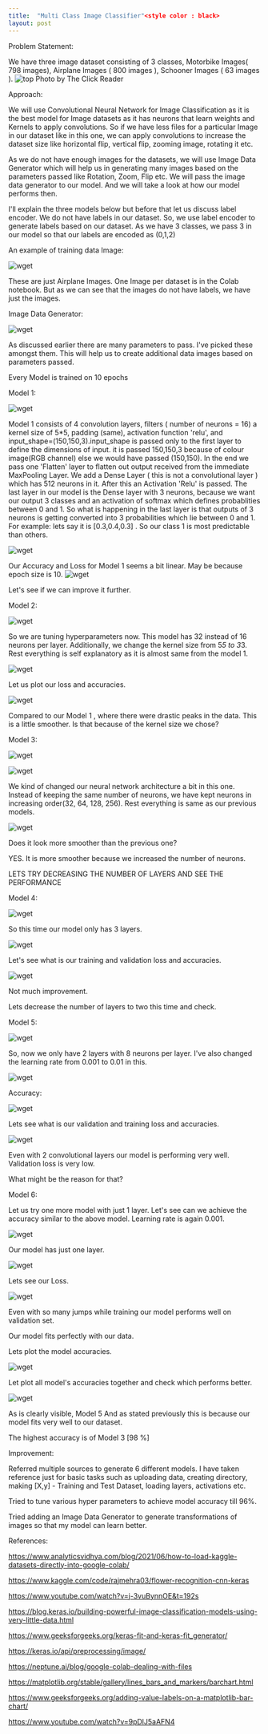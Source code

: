 ```yaml
---
title:  "Multi Class Image Classifier"<style color : black>
layout: post
---
```

Problem Statement:

We have three image dataset consisting of 3 classes, Motorbike Images( 798 images), Airplane Images ( 800 images ), Schooner Images ( 63 images ). 
![top](https://user-images.githubusercontent.com/108027722/207745815-895f3d82-4f35-4bec-afea-f4e2b016183c.png)
						Photo by The Click Reader

Approach:

We will use Convolutional Neural Network for Image Classification as it is the best model for Image datasets as it has neurons that learn weights and Kernels to apply convolutions. So if we have less files for a particular Image in our dataset like in this one, we can apply convolutions to increase the dataset size like horizontal flip, vertical flip, zooming image, rotating it etc.


As we do not have enough images for the datasets, we will use Image Data Generator which will help us in generating many images based on the parameters passed like Rotation, Zoom, Flip etc. We will pass the image data generator to our model. And we will take a look at how our model performs then.


I'll explain the three models below but before that let us discuss label encoder. We do not have labels in our dataset. So, we use label encoder to generate labels based on our dataset. As we have 3 classes, we pass 3 in our model so that our labels are encoded as (0,1,2)


An example of training data Image:

![wget](https://github.com/deejachhabra/deejachhabra.github.io/raw/master/_posts/1.png)

These are just Airplane Images. One Image per dataset is in the Colab notebook. But as we can see that the images do not have labels, we have just the images.


Image Data Generator: 

![wget](https://github.com/deejachhabra/deejachhabra.github.io/raw/master/_posts/2.png)

As discussed earlier there are many parameters to pass. I've picked these amongst them. This will help us to create additional data images based on parameters passed.


Every Model is trained on 10 epochs


Model 1:

![wget](https://github.com/deejachhabra/deejachhabra.github.io/raw/master/_posts/3.png)

Model 1 consists of 4 convolution layers, filters ( number of neurons = 16) a kernel size of 5*5, padding (same), activation function 'relu', and input_shape=(150,150,3).input_shape is passed only to the first layer to define the dimensions of input.  it is passed 150,150,3 because of colour image(RGB channel) else we would have passed (150,150). In the end we pass one 'Flatten' layer to flatten out output received from the immediate MaxPooling Layer. We add a Dense Layer ( this is not a convolutional layer ) which has 512 neurons in it. After this an Activation 'Relu' is passed. The last layer in our model is the Dense layer with 3 neurons, because we want our output 3 classes and an activation of softmax which defines probablities between 0 and 1. So what is happening in the last layer is that outputs of 3  neurons is getting converted into 3 probabilities which lie between 0 and 1. For example: lets say it is [0.3,0.4,0.3] . So our class 1 is most predictable than others.

![wget](https://github.com/deejachhabra/deejachhabra.github.io/raw/master/_posts/4.png)

Our Accuracy and Loss for Model 1 seems a bit linear. May be because epoch size is 10.
![wget](https://github.com/deejachhabra/deejachhabra.github.io/raw/master/_posts/5.png)

Let's see if we can improve it further.

Model 2:

![wget](https://github.com/deejachhabra/deejachhabra.github.io/raw/master/_posts/6.png)

So we are tuning hyperparameters now. This model has 32 instead of 16 neurons per layer. Additionally, we change the kernel size from 5*5 to 3*3. Rest everything is self explanatory as it is almost same from the model 1.

![wget](https://github.com/deejachhabra/deejachhabra.github.io/raw/master/_posts/7.png)

Let us plot our loss and accuracies.

![wget](https://github.com/deejachhabra/deejachhabra.github.io/raw/master/_posts/8.png)

Compared to our Model 1 , where there were drastic peaks in the data. This is a little smoother. Is that because of the kernel size we chose? 

Model 3:

![wget](https://github.com/deejachhabra/deejachhabra.github.io/raw/master/_posts/9.png)

![wget](https://github.com/deejachhabra/deejachhabra.github.io/raw/master/_posts/10.png)

We kind of changed our neural network architecture a bit in this one. Instead of keeping the same number of neurons, we have kept neurons in increasing order(32, 64, 128, 256). Rest everything is same as our previous models.

![wget](https://github.com/deejachhabra/deejachhabra.github.io/raw/master/_posts/11.png)

Does it look more smoother than the previous one?

YES. It is more smoother because we increased the number of neurons.

LETS TRY DECREASING THE NUMBER OF LAYERS AND SEE THE PERFORMANCE

Model 4:

![wget](https://github.com/deejachhabra/deejachhabra.github.io/raw/master/_posts/12.png)

So this time our model only has 3 layers. 

![wget](https://github.com/deejachhabra/deejachhabra.github.io/raw/master/_posts/13.png)

Let's see what is our training and validation loss and accuracies.

![wget](https://github.com/deejachhabra/deejachhabra.github.io/raw/master/_posts/14.png)

Not much improvement.

Lets decrease the number of layers to two this time and check.

Model 5:

![wget](https://github.com/deejachhabra/deejachhabra.github.io/raw/master/_posts/15.png)

So, now we only have 2 layers with 8 neurons per layer.  I've also changed the learning rate from 0.001 to 0.01 in this.

![wget](https://github.com/deejachhabra/deejachhabra.github.io/raw/master/_posts/16.png)

Accuracy:

![wget](https://github.com/deejachhabra/deejachhabra.github.io/raw/master/_posts/17.png)

Lets see what is our validation and training loss and accuracies.

![wget](https://github.com/deejachhabra/deejachhabra.github.io/raw/master/_posts/18.png)

Even with 2 convolutional layers our model is performing very well. 
Validation loss is very low. 

What might be the reason for that?

Model 6:

Let us try one more model with just 1 layer. Let's see can we achieve the accuracy similar to the above model. Learning rate is again 0.001.

![wget](https://github.com/deejachhabra/deejachhabra.github.io/raw/master/_posts/19.png)

Our model has just one layer. 

![wget](https://github.com/deejachhabra/deejachhabra.github.io/raw/master/_posts/20.png)

Lets see our Loss.

![wget](https://github.com/deejachhabra/deejachhabra.github.io/raw/master/_posts/22.png)

Even with so many jumps while training our model performs well on validation set.

Our model fits perfectly with our data. 

Lets plot the model accuracies.

![wget](https://github.com/deejachhabra/deejachhabra.github.io/raw/master/_posts/23.png)

Let plot all model's accuracies together and check which performs better.

![wget](https://github.com/deejachhabra/deejachhabra.github.io/raw/master/_posts/24.png)

As is clearly visible, Model 5  And as stated previously this is because our model fits very well to our dataset. 

The highest accuracy is of Model 3 [98 %]


Improvement:

Referred multiple sources to generate 6 different models. I have taken reference just for basic tasks such as uploading data, creating directory, making [X,y] - Training and Test Dataset, loading layers, activations etc.

Tried to tune various hyper parameters to achieve model accuracy till 96%. 

Tried adding an Image Data Generator to generate transformations of images so that my model can learn better.


References:


https://www.analyticsvidhya.com/blog/2021/06/how-to-load-kaggle-datasets-directly-into-google-colab/   

https://www.kaggle.com/code/rajmehra03/flower-recognition-cnn-keras

https://www.youtube.com/watch?v=j-3vuBynnOE&t=192s   

https://blog.keras.io/building-powerful-image-classification-models-using-very-little-data.html  

https://www.geeksforgeeks.org/keras-fit-and-keras-fit_generator/   

https://keras.io/api/preprocessing/image/      

https://neptune.ai/blog/google-colab-dealing-with-files  

https://matplotlib.org/stable/gallery/lines_bars_and_markers/barchart.html  

https://www.geeksforgeeks.org/adding-value-labels-on-a-matplotlib-bar-chart/       

https://www.youtube.com/watch?v=9pDlJ5aAFN4         

